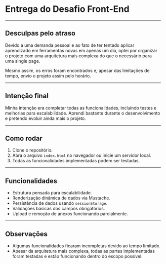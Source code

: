 # Entrega do Desafio Front-End

---

## Desculpas pelo atraso

Devido a uma demanda pessoal e ao fato de ter tentado aplicar aprendizado em ferramentas novas em apenas um dia, optei por organizar o projeto com uma arquitetura mais complexa do que o necessário para uma single page.

Mesmo assim, os erros foram encontrados e, apesar das limitações de tempo, envio o projeto assim pelo horário.

---

## Intenção final

Minha intenção era completar todas as funcionalidades, incluindo testes e melhorias para escalabilidade. Aprendi bastante durante o desenvolvimento e pretendo evoluir ainda mais o projeto.

---

## Como rodar

1. Clone o repositório.
2. Abra o arquivo `index.html` no navegador ou inicie um servidor local.
3. Todas as funcionalidades implementadas podem ser testadas.

---

## Funcionalidades

- Estrutura pensada para escalabilidade.
- Renderização dinâmica de dados via Mustache.
- Persistência de dados usando `sessionStorage`.
- Validações básicas dos campos obrigatórios.
- Upload e remoção de anexos funcionando parcialmente.

---

## Observações

- Algumas funcionalidades ficaram incompletas devido ao tempo limitado.
- Apesar da arquitetura mais complexa, todas as partes implementadas foram testadas e estão funcionando dentro do escopo possível.
